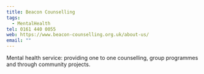 ```yaml
---
title: Beacon Counselling
tags:
  - MentalHealth
tel: 0161 440 0055
web: https://www.beacon-counselling.org.uk/about-us/
email: ""
---
```

Mental health service: providing one to one counselling, group programmes and through community projects.